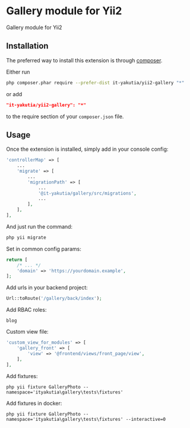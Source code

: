 Gallery module for Yii2
====================
Gallery module for Yii2

Installation
------------

The preferred way to install this extension is through [composer](http://getcomposer.org/download/).

Either run

```sh
php composer.phar require --prefer-dist it-yakutia/yii2-gallery "*"
```

or add

```json
"it-yakutia/yii2-gallery": "*"
```

to the require section of your `composer.json` file.

Usage
-----
Once the extension is installed, simply add in your console config:

```php
'controllerMap' => [
    ...
    'migrate' => [
        ...
        'migrationPath' => [
            ...
            '@it-yakutia/gallery/src/migrations',
            ...
        ],
    ],
],
```

And just run the command:
```sh
php yii migrate
```

Set in common config params:

```php
return [
    /* ... */
    'domain' => 'https://yourdomain.example',
];
```

Add urls in your backend project:

```php
Url::toRoute('/gallery/back/index');
```

Add RBAC roles:

```
blog
```

Custom view file:

```php
'custom_view_for_modules' => [
    'gallery_front' => [
        'view' => '@frontend/views/front_page/view',
    ],
],
```

Add fixtures:
```
php yii fixture GalleryPhoto --namespace='ityakutia\gallery\tests\fixtures' 
```
Add fixtures in docker:
```
php yii fixture GalleryPhoto --namespace='ityakutia\gallery\tests\fixtures' --interactive=0
```